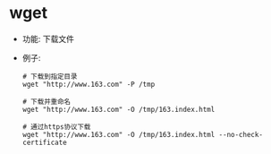 # wget

* 功能: 下载文件
* 例子:

  ```
  # 下载到指定目录
  wget "http://www.163.com" -P /tmp

  # 下载并重命名
  wget "http://www.163.com" -O /tmp/163.index.html

  # 通过https协议下载
  wget "http://www.163.com" -O /tmp/163.index.html --no-check-certificate
  ```
